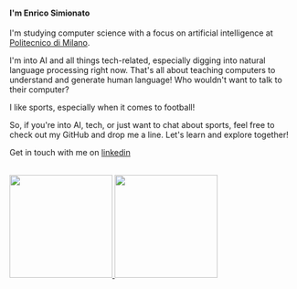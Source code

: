 #### I'm Enrico Simionato

I'm studying computer science with a focus on artificial intelligence at [Politecnico di Milano](https://www.polimi.it).

I'm into AI and all things tech-related, especially digging into natural language processing right now. That's all about teaching computers to understand and generate human language! Who wouldn't want to talk to their computer?

I like sports, especially when it comes to football!

So, if you're into AI, tech, or just want to chat about sports, feel free to check out my GitHub and drop me a line. Let's learn and explore together!

Get in touch with me on [linkedin](www.linkedin.com/in/enrico-simionato-5791b919b)



<br/>
<a href="https://github.com/EnricoSimionato">
  <img height="180em" src="https://github-readme-stats.vercel.app/api?username=EnricoSimionato&&show_icons=true&theme=dark" />
  <img height="180em" src="https://github-readme-stats.vercel.app/api/top-langs/?username=EnricoSimionato&theme=buefyshow_icons=true&title_color=fff&icon_color=79ff97&text_color=9f9f9f&bg_color=151515&layout=compact" />
</a>

<br/>
